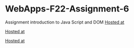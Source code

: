 # WebApps-F22-Assignment-6
Assignment introduction to Java Script and DOM
[Hosted at]( https://44-563-web-apps-f22.github.io/44563-webapps-assignment-6-Prathyusha-Maram/musician.html)

[Hosted at]( https://44-563-web-apps-f22.github.io/44563-webapps-assignment-6-Prathyusha-Maram/discount.html)

[Hosted at]( https://44-563-web-apps-f22.github.io/44563-webapps-assignment-6-Prathyusha-Maram/vacation.html)